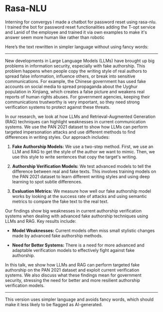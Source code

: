# Rasa-NLU
Interning for convergys I made a chatbot for password reset using rasa-nlu.
I trained the bot for password reset functionalities adding the T-opt service and Lanid of the employee and trained it via own examples to make it's answer seem more human like rather than robotic

Here’s the text rewritten in simpler language without using fancy words:

---

New developments in Large Language Models (LLMs) have brought up big problems in information security, especially with fake authorship. This problem happens when people copy the writing style of real authors to spread false information, influence others, or break into sensitive communications. For example, the Chinese government has used fake accounts on social media to spread propaganda about the Uyghur population in Xinjiang, which creates a false picture and weakens real reports of human rights abuses. For government agencies, keeping their communications trustworthy is very important, so they need strong verification systems to protect against these threats.

In our research, we look at how LLMs and Retrieval-Augmented Generation (RAG) techniques can highlight weaknesses in current communication systems. We use the PAN 2021 dataset to show how LLMs can perform targeted impersonation attacks and use different methods to find differences in writing styles. Our approach includes:

1. **Fake Authorship Models:** We use a two-step method. First, we use an LLM and RAG to get the style of the author we want to mimic. Then, we use this style to write sentences that copy the target's writing.

2. **Authorship Verification Models:** We test advanced models to tell the difference between real and fake texts. This involves training models on the PAN 2021 dataset to learn different writing styles and using deep learning to spot subtle differences.

3. **Evaluation Metrics:** We measure how well our fake authorship model works by looking at the success rate of attacks and using semantic metrics to compare the fake text to the real text.

Our findings show big weaknesses in current authorship verification systems when dealing with advanced fake authorship techniques using LLMs and RAG. Key results include:

- **Model Weaknesses:** Current models often miss small stylistic changes made by advanced fake authorship methods.

- **Need for Better Systems:** There is a need for more advanced and adaptable verification models to effectively fight against fake authorship.

In this talk, we show how LLMs and RAG can perform targeted fake authorship on the PAN 2021 dataset and exploit current verification systems. We also discuss what these findings mean for government security, stressing the need for better and more resilient authorship verification models.

---

This version uses simpler language and avoids fancy words, which should make it less likely to be flagged as AI-generated.
